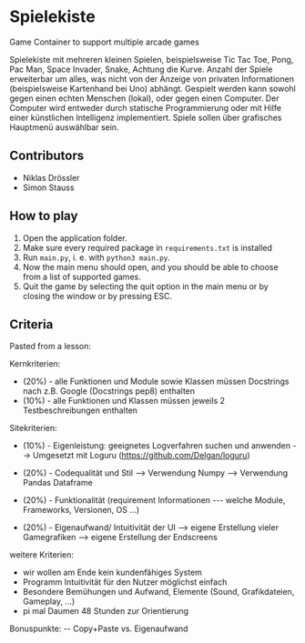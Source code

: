 # Spielekiste
Game Container to support multiple arcade games 

Spielekiste mit mehreren kleinen Spielen, beispielsweise Tic Tac Toe, Pong, Pac Man, Space Invader,
Snake, Achtung die Kurve. Anzahl der Spiele erweiterbar um alles, was nicht von der Anzeige von
privaten Informationen (beispielsweise Kartenhand bei Uno) abhängt. Gespielt werden kann sowohl
gegen einen echten Menschen (lokal), oder gegen einen Computer. Der Computer wird entweder
durch statische Programmierung oder mit Hilfe einer künstlichen Intelligenz implementiert.
Spiele sollen über grafisches Hauptmenü auswählbar sein. 

## Contributors
- Niklas Drössler
- Simon Stauss


## How to play
1. Open the application folder.
2. Make sure every required package in `requirements.txt` is installed
3. Run `main.py`, i. e. with `python3 main.py`.
4. Now the main menu should open, and you should be able to choose from a list of supported games.
5. Quit the game by selecting the quit option in the main menu or by closing the window or by pressing ESC.

## Criteria
Pasted from a lesson:

Kernkriterien:
- (20%) - alle Funktionen und Module sowie Klassen müssen Docstrings nach z.B. Google (Docstrings pep8) enthalten
- (10%) - alle Funktionen und Klassen müssen jeweils 2 Testbeschreibungen enthalten

Sitekriterien:
- (10%) - Eigenleistung: geeignetes Logverfahren suchen und anwenden
  --> Umgesetzt mit Loguru (https://github.com/Delgan/loguru)
- (20%) - Codequalität und Stil
  --> Verwendung Numpy
  --> Verwendung Pandas Dataframe
- (20%) - Funktionalität (requirement Informationen --- welche Module, Frameworks, Versionen, OS ...)

- (20%) - Eigenaufwand/ Intuitivität der UI
  --> eigene Erstellung vieler Gamegrafiken
  --> eigene Erstellung der Endscreens

weitere Kriterien:
- wir wollen am Ende kein kundenfähiges System
- Programm Intuitivität für den Nutzer möglichst einfach
- Besondere Bemühungen und Aufwand, Elemente (Sound, Grafikdateien, Gameplay, ...)
- pi mal Daumen 48 Stunden zur Orientierung

Bonuspunkte: -- Copy+Paste vs. Eigenaufwand
